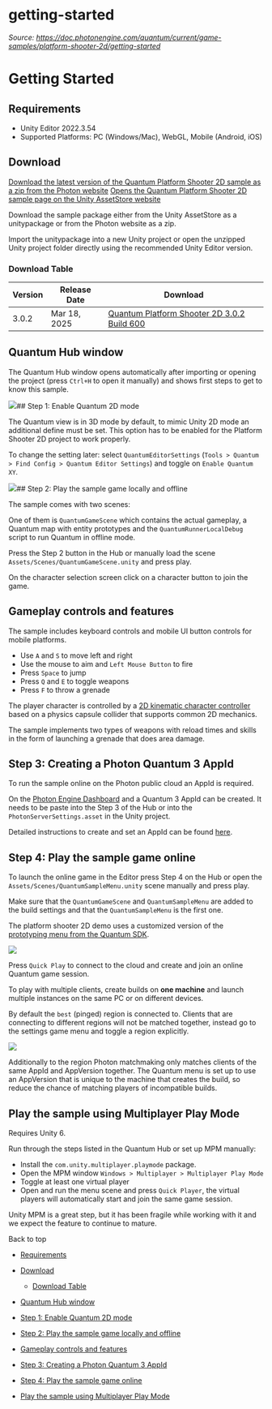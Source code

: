 # getting-started

_Source: https://doc.photonengine.com/quantum/current/game-samples/platform-shooter-2d/getting-started_

# Getting Started

## Requirements

- Unity Editor 2022.3.54
- Supported Platforms: PC (Windows/Mac), WebGL, Mobile (Android, iOS)

## Download

[Download the latest version of the Quantum Platform Shooter 2D sample as a zip from the Photon website](https://dashboard.photonengine.com/download/quantum/quantum-platform-shooter-2d-3.0.1.zip) [Opens the Quantum Platform Shooter 2D sample page on the Unity AssetStore website](https://assetstore.unity.com/packages/templates/tutorials/platform-shooter-2d-photon-quantum-304226)

Download the sample package either from the Unity AssetStore as a unitypackage or from the Photon website as a zip.

Import the unitypackage into a new Unity project or open the unzipped Unity project folder directly using the recommended Unity Editor version.

### Download Table

| Version | Release Date | Download |
| --- | --- | --- |
| 3.0.2 | Mar 18, 2025 | [Quantum Platform Shooter 2D 3.0.2 Build 600](https://dashboard.photonengine.com/download/quantum/quantum-platform-shooter-2d-3.0.2.zip) |

## Quantum Hub window

The Quantum Hub window opens automatically after importing or opening the project (press `Ctrl+H` to open it manually) and shows first steps to get to know this sample.

![](/docs/img/quantum/v3/game-samples/platform-shooter-2d/quantum-hub.png)## Step 1: Enable Quantum 2D mode

The Quantum view is in 3D mode by default, to mimic Unity 2D mode an additional define must be set. This option has to be enabled for the Platform Shooter 2D project to work properly.

To change the setting later: select `QuantumEditorSettings` (`Tools > Quantum > Find Config > Quantum Editor Settings`) and toggle on `Enable Quantum XY`.

![](/docs/img/quantum/v3/game-samples/platform-shooter-2d/editor-settings.png)## Step 2: Play the sample game locally and offline

The sample comes with two scenes:

One of them is `QuantumGameScene` which contains the actual gameplay, a Quantum map with entity prototypes and the `QuantumRunnerLocalDebug` script to run Quantum in offline mode.

Press the Step 2 button in the Hub or manually load the scene `Assets/Scenes/QuantumGameScene.unity` and press play.

On the character selection screen click on a character button to join the game.

## Gameplay controls and features

The sample includes keyboard controls and mobile UI button controls for mobile platforms.

- Use `A` and `S` to move left and right
- Use the mouse to aim and `Left Mouse Button` to fire
- Press `Space` to jump
- Press `Q` and `E` to toggle weapons
- Press `F` to throw a grenade

The player character is controlled by a [2D kinematic character controller](/quantum/current/game-samples/platform-shooter-2d/further-steps#new-2d-kinematic-character-controller) based on a physics capsule collider that supports common 2D mechanics.

The sample implements two types of weapons with reload times and skills in the form of launching a grenade that does area damage.

## Step 3: Creating a Photon Quantum 3 AppId

To run the sample online on the Photon public cloud an AppId is required.

On the [Photon Engine Dashboard](https://dashboard.photonengine.com) and a Quantum 3 AppId can be created. It needs to be paste into the Step 3 of the Hub or into the `PhotonServerSettings.asset` in the Unity project.

Detailed instructions to create and set an AppId can be found [here](/quantum/current/reference/create-quantum-appid).

## Step 4: Play the sample game online

To launch the online game in the Editor press Step 4 on the Hub or open the `Assets/Scenes/QuantumSampleMenu.unity` scene manually and press play.

Make sure that the `QuantumGameScene` and `QuantumSampleMenu` are added to the build settings and that the `QuantumSampleMenu` is the first one.

The platform shooter 2D demo uses a customized version of the [prototyping menu from the Quantum SDK](/quantum/current/manual/sample-menu/sample-menu-customization).

![](/docs/img/quantum/v3/game-samples/platform-shooter-2d/game-menu.png)

Press `Quick Play` to connect to the cloud and create and join an online Quantum game session.

To play with multiple clients, create builds on **one machine** and launch multiple instances on the same PC or on different devices.

By default the `best` (pinged) region is connected to. Clients that are connecting to different regions will not be matched together, instead go to the settings game menu and toggle a region explicitly.

![](/docs/img/quantum/v3/game-samples/platform-shooter-2d/settings-menu.png)

Additionally to the region Photon matchmaking only matches clients of the same AppId and AppVersion together. The Quantum menu is set up to use an AppVersion that is unique to the machine that creates the build, so reduce the chance of matching players of incompatible builds.

## Play the sample using Multiplayer Play Mode

Requires Unity 6.

Run through the steps listed in the Quantum Hub or set up MPM manually:

- Install the `com.unity.multiplayer.playmode` package.
- Open the MPM window `Windows > Multiplayer > Multiplayer Play Mode`
- Toggle at least one virtual player
- Open and run the menu scene and press `Quick Player`, the virtual players will automatically start and join the same game session.

Unity MPM is a great step, but it has been fragile while working with it and we expect the feature to continue to mature.

Back to top

- [Requirements](#requirements)
- [Download](#download)

  - [Download Table](#download-table)

- [Quantum Hub window](#quantum-hub-window)
- [Step 1: Enable Quantum 2D mode](#step-1-enable-quantum-2d-mode)
- [Step 2: Play the sample game locally and offline](#step-2-play-the-sample-game-locally-and-offline)
- [Gameplay controls and features](#gameplay-controls-and-features)
- [Step 3: Creating a Photon Quantum 3 AppId](#step-3-creating-a-photon-quantum-3-appid)
- [Step 4: Play the sample game online](#step-4-play-the-sample-game-online)
- [Play the sample using Multiplayer Play Mode](#play-the-sample-using-multiplayer-play-mode)